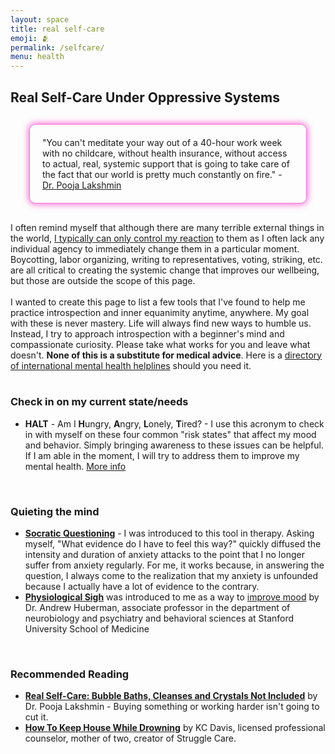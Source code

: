 ```yaml
---
layout: space
title: real self-care
emoji: 🫂
permalink: /selfcare/
menu: health
---
```

<h2>Real Self-Care Under Oppressive Systems</h2>
<div style="
    border: 1px solid #fa77d8;
    border-radius: 10px;
    padding: 20px;
    margin: 30px;
    box-shadow: 0px 0px 10px 2px #fa77d8;">
"You can't meditate your way out of a 40-hour work week with no childcare, without health insurance, without access to actual, real, systemic support that is going to take care of the fact that our world is pretty much constantly on fire." - <a target="_blank" href="https://www.npr.org/2023/04/14/1170063872/self-care-laid-bare">Dr. Pooja Lakshmin</a></div>
I often remind myself that although there are many terrible external things in the world, <u>I typically can only control my reaction</u> to them as I often lack any individual agency to immediately change them in a particular moment. Boycotting, labor organizing, writing to representatives, voting, striking, etc. are all critical to creating the systemic change that improves our wellbeing, but those are outside the scope of this page. 
<br>
<br>
I wanted to create this page to list a few tools that I've found to help me practice introspection and inner equanimity anytime, anywhere. My goal with these is never mastery. Life will always find new ways to humble us. Instead, I try to approach introspection with a beginner's mind and compassionate curiosity. Please take what works for you and leave what doesn't. <b>None of this is a substitute for medical advice</b>. Here is a <a href="https://www.helpguide.org/find-help.htm">directory of international mental health helplines</a> should you need it. 
<br>
<br>
<h3>Check in on my current state/needs</h3>
<ul>
    <li><b>HALT</b> - Am I <b>H</b>ungry, <b>A</b>ngry, <b>L</b>onely, <b>T</b>ired? - I use this acronym to check in with myself on these four common "risk states" that affect my mood and behavior. Simply bringing awareness to these issues can be helpful. If I am able in the moment, I will try to address them to improve my mental health. <a target="_blank" href="https://www.goodtherapy.org/blog/how-are-you-feeling-take-minute-halt-for-your-health-0515184">More info</a></li>
</ul>
<br>
<h3>Quieting the mind</h3>
<ul>
    <li><a target="_blank" href="https://www.psychologytools.com/professional/techniques/socratic-questioning-socratic-dialogue/"><b>Socratic Questioning</b></a> - I was introduced to this tool in therapy. Asking myself, "What evidence do I have to feel this way?" quickly diffused the intensity and duration of anxiety attacks to the point that I no longer suffer from anxiety regularly. For me, it works because, in answering the question, I always come to the realization that my anxiety is unfounded because I actually have a lot of evidence to the contrary. </li>
    <li><a target="_blank" href="https://www.youtube.com/watch?v=kSZKIupBUuc&t=124s"><b>Physiological Sigh</b></a> was introduced to me as a way to <a target="_blank" href="https://scopeblog.stanford.edu/2023/02/09/cyclic-sighing-can-help-breathe-away-anxiety/">improve mood</a> by Dr. Andrew Huberman, associate professor in the department of neurobiology and psychiatry and behavioral sciences at Stanford University School of Medicine</li>
</ul>
<br>
<h3>Recommended Reading</h3>
<ul>
    <li><a target="_blank" href="https://www.poojalakshmin.com/realselfcare"><b>Real Self-Care: Bubble Baths, Cleanses and Crystals Not Included</b></a> by Dr. Pooja Lakshmin - Buying something or working harder isn't going to cut it.</li>
    <li><a target="_blank" href="https://www.strugglecare.com/book"><b>How To Keep House While Drowning</b></a> by KC Davis, licensed professional counselor, mother of two, creator of Struggle Care.</li>
</ul>
